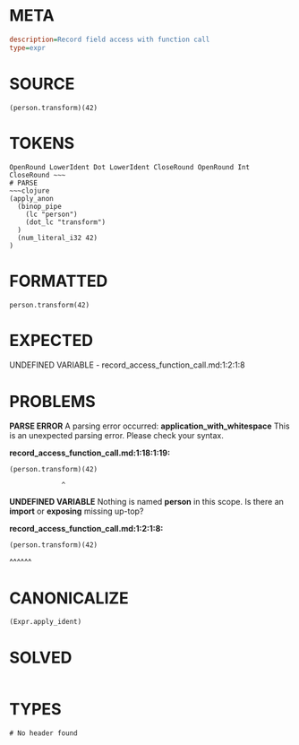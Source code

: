 # META
~~~ini
description=Record field access with function call
type=expr
~~~
# SOURCE
~~~roc
(person.transform)(42)
~~~
# TOKENS
~~~text
OpenRound LowerIdent Dot LowerIdent CloseRound OpenRound Int CloseRound ~~~
# PARSE
~~~clojure
(apply_anon
  (binop_pipe
    (lc "person")
    (dot_lc "transform")
  )
  (num_literal_i32 42)
)
~~~
# FORMATTED
~~~roc
person.transform(42)
~~~
# EXPECTED
UNDEFINED VARIABLE - record_access_function_call.md:1:2:1:8
# PROBLEMS
**PARSE ERROR**
A parsing error occurred: **application_with_whitespace**
This is an unexpected parsing error. Please check your syntax.

**record_access_function_call.md:1:18:1:19:**
```roc
(person.transform)(42)
```
                 ^


**UNDEFINED VARIABLE**
Nothing is named **person** in this scope.
Is there an **import** or **exposing** missing up-top?

**record_access_function_call.md:1:2:1:8:**
```roc
(person.transform)(42)
```
 ^^^^^^


# CANONICALIZE
~~~clojure
(Expr.apply_ident)
~~~
# SOLVED
~~~clojure
~~~
# TYPES
~~~roc
# No header found
~~~
